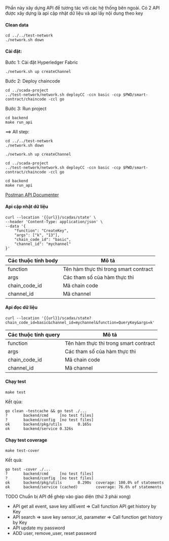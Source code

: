 Phần này xây dựng API để tương tác với các hệ thống bên ngoài. Có 2 API được xây dựng là api cập nhật dữ liệu và api lấy nội dung theo key

#### Clean data
```
cd ../../test-network
./network.sh down
```

#### Cài đặt:

Bước 1: Cài đặt Hyperledger Fabric
```
./network.sh up createChannel
```

Bước 2: Deploy chaincode
```
cd ../scada-project
../test-network/network.sh deployCC -ccn basic -ccp $PWD/smart-contract/chaincode -ccl go
```

Bước 3: Run project
```
cd backend
make run_api
```

==> All step:
```
cd ../../test-network
./network.sh down

./network.sh up createChannel

cd ../scada-project
../test-network/network.sh deployCC -ccn basic -ccp $PWD/smart-contract/chaincode -ccl go

cd backend
make run_api
```
[Postman API Documenter](https://documenter.getpostman.com/view/6827911/2s9Xy3sBBT)

#### Api cập nhật dữ liệu
```
curl --location '{{url}}/scadas/state' \
--header 'Content-Type: application/json' \
--data '{
    "function": "CreateKey",
    "args": ["k", "13"],
    "chain_code_id": "basic",
    "channel_id": "mychannel"
}'
```
| Các thuộc tính body | Mô tả |
|------------|-------|
| function | Tên hàm thực thi trong smart contract|
| args     | Các tham số của hàm thực thi |
| chain_code_id | Mã chain code |
| channel_id | Mã channel |

#### Api đọc dữ liệu
```
curl --location '{{url}}/scadas/state?chain_code_id=basic&channel_id=mychannel&function=QueryKey&args=k'
```
| Các thuộc tính query | Mô tả |
|------------|-------|
| function | Tên hàm thực thi trong smart contract|
| args     | Các tham số của hàm thực thi |
| chain_code_id | Mã chain code |
| channel_id | Mã channel |


#### Chạy test

```
make test
```
Kết qủa:
```
go clean -testcache && go test ./...
?       backend/cmd     [no test files]
?       backend/config  [no test files]
ok      backend/pkg/utils       0.165s
ok      backend/service 0.326s
```

#### Chạy test coverage
```
make test-cover
```

Kết quả:
```
go test -cover ./...
?       backend/cmd     [no test files]
?       backend/config  [no test files]
ok      backend/pkg/utils       0.290s  coverage: 100.0% of statements
ok      backend/service (cached)        coverage: 76.6% of statements
```

TODO
Chuẩn bị API để ghép vào giao diện (thứ 3 phải xong)
- API get all event, save key allEvent => Call function API get history by Key
- API search => save key sensor_id, parameter => Call function get history by Key
- API update my password
- ADD user, remove_user, reset password
